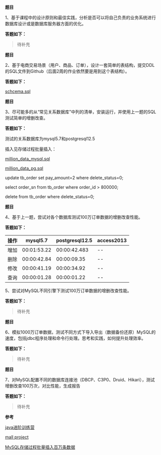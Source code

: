 **题目**

1、基于课程中的设计原则和最佳实践，分析是否可以将自己负责的业务系统进行数据库设计或是数据库服务器方面的优化。

**答题如下：**

> 待补充

**题目**

2、基于电商交易场景（用户、商品、订单），设计一套简单的表结构，提交DDL的SQL文件到Github（后面2周的作业依然要是用到这个表结构）。

**答题如下：**

[schcema.sql](https://github.com/Rookie45/JAVA-000/blob/main/Week_06/schema.sql)

**题目**

3、尽可能多的从“常见关系数据库”中列的清单，安装运行，并使用上一题的SQL测试简单的增删改查。

**答题如下：**

测试的关系数据库为mysql5.7和postgresql12.5

插入见存储过程批量插入：

[million_data_mysql.sql](https://github.com/Rookie45/JAVA-000/blob/main/Week_06/million_data_mysql.sql)

[million_data_pg.sql](https://github.com/Rookie45/JAVA-000/blob/main/Week_06/million_data_pg.sql)

update tb_order set pay_amount=2 where delete_status=0;

select order_sn from tb_order where order_id > 800000;

delete from tb_order where delete_status=0;

**题目**

4、基于上一题，尝试对各个数据库测试100万订单数据的增删改查性能。

**答题如下：**

|操作 |mysql5.7|postgresql12.5|access2013|
|  ----  | ----  | ----  | ----  |
|  增加  | 00:01:53.22 | 00:00:42.483 | -- |
|  删除  | 00:00:42.84 | 00:00:09.35 | -- |
|  修改  | 00:00:41.19 | 00:00:34.92 | -- |
|  查询  | 00:00:01.28 | 00:00:01.22 | -- |


5、尝试对MySQL不同引擎下测试100万订单数据的增删改查性能。

**答题如下：**

> 待补充

**题目**

6、模拟1000万订单数据，测试不同方式下导入导出（数据备份还原）MySQL的速度，包括jdbc程序处理和命令行处理。思考和实践，如何提升处理效率。

**答题如下：**

> 待补充

**题目**

7、对MySQL配置不同的数据库连接池（DBCP、C3P0、Druid、Hikari），测试增删改查100万次，对比性能，生成报告  

**答题如下：**

> 待补充

**参考**

[java进阶训练营](https://u.geekbang.org/subject/java/1000579?utm_source=u_list_web&utm_medium=u_list_web&utm_term=u_list_web)

[mall project](http://www.macrozheng.com/#/database/mall_database_overview)

[MySQL存储过程批量插入百万条数据](https://cloud.tencent.com/developer/news/605176)

